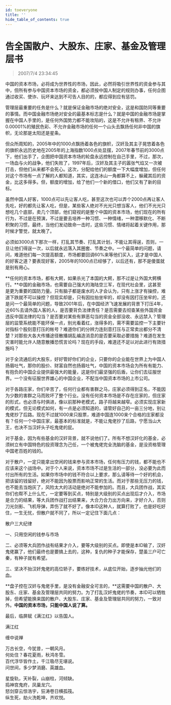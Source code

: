 ```yaml
---
id: toeveryone
title: ''
hide_table_of_contents: true
---
```


# 告全国散户、大股东、庄家、基金及管理层书

> 2007/7/4 23:34:45

中国的资本市场，必将成为世界性的市场，因此，必然将吸引世界性的资金参与其中，但所有参与中国资本市场的资金，都必须按中国人制定的规则办事，任何企图通过收买、使诈、玩坏来达到不可告人目的的，都应得到应有惩罚。
 
管理层最重要的任务是什么？就是保证金融市场的绝对安全，这是和国防同等重要的事情。而中国金融市场绝对安全的最基本标志是什么？就是中国的金融市场是掌握在中国人手里的，是任何外国势力都不能攻陷的，这是不允许有租界、不允许0.00001%的殖民色彩、不允许金融市场的任何一个山头去飘扬任何非中国的旗帜，无论那是太阳还是星条。
 
但众所周知的，2005年中的1000点飘扬着各色的旗帜，汉奸及其主子晃悠着各色的旗帜永远历史地在2005年的上海指数1000点处显摆，2007年春节前的3000点下，他们出手了，企图把中国资本市场的轮盘永远控制在自己手里，不过，那次，一场血与火的战争，他们失败了，1997年后，汉奸及其主子的嚣张气焰又一次被打击，但他们从来都不会死心。这次，分配给他们的额度一下大幅度增加，但任何对这个市场有一点了解的人都知道，其实，这连冰山一角都算不上，躲藏其后的资金，比这多得多。但，额度的增加，给了他们一个新的借口，他们又有了新的目标。
 
虽然中国人好客，1000点可以先让客人吃，甚至这次也可以弄个2000点再让客人先吃，好的都先让客人吃，但是，某些客人绝对不光光只想当客人，他们不光光只想吃几个底部，卖几个顶部，他们窥视的是整个中国的资本市场，他们现在的所有行为，不过是在预演，不过是要去培养一种习惯、一种情绪，一种潜移默化、不断积聚的习惯，最终，当他们发动致命一击时，这些习惯、情绪将起着关键作用，那时候才警觉，就太晚了。
 
必须如3000点下那次一样，打乱其节奏、打乱其计划，不能让其得逞，否则，一旦让他们得逞一次，以后就永远落入其圈套、节奏之中。一个最简单的问题，请问，难道他们每一次提高额度，市场都要回调60%来等他们买入，这才是中国人的好客之道？要表现好客，2005年的1000点已经够了，以后还有，那不是傻蛋就是别有用心。
 
**任何的资本市场，都有大鳄，如果杀光了本国的大鳄，那不过是让外国大鳄横行。**中国的金融市场，也需要自己强大的海陆空三军，在现代社会里，这甚至是更为重要的国防力量。只有脑子都是废水的人才会认为，只有上涨才有操控，难道下跌就不可以操控？但现实却是，只有因拉抬坐牢的，却没有因打压坐牢的，还是问一个最简单的问题，导致2001年后，在中国经济飞速发展的背景下打压4年，近60%去请外国人客的人，是否要背负法律责任？是否需要去彻查某些外国资金违反中国法律的勾当？是否要对某些有罪恶勾当的资金全部没收、永远禁入？管理层的监管系统能不能环保一点，别光看着红，涨得多的，需不需要监控一下主要针对指标个股刻意打压的帐号？难道你们的分辨力连刻意打压与正常卖出都分不清楚？对那些大各大传播途径散播胡乱编造消息的是否要采取必要措施？难道在发生灾害时能允许人随意散播恐慌言论吗？现在的手段，难道还不足以对此进行有效措施吗？
 
对于全流通后的大股东，好好管好你们的企业，只要你的企业能在世界上为中国人扬眉吐气，那你的股价、财富自然也扬眉吐气，中国的资本市场会为所有有能力、有抱负的中国企业提供最强大的能量，这是你们最坚强的后盾，让你们去征服世界。一个没有征服世界雄心的中国企业，不配当中国资本市场的上市公司。
 
对于各路庄家，你们辛苦了，任何行业都有害群之马，庄家必须得到正名，不能因为少数的害群之马而败坏了整个行业。没有任何资本市场是不存在庄家的，但庄家的形式，也必须与时俱进，像以前那种老模式，路子将越来越窄。必须实现庄家新的模式，但无论模式如何，有一点是必须知道的，请管好自己的一亩三分地，别让鬼佬抄了后路。现在不过就1000来只股票，难道中国连1000来个合格的庄家都没有？任何一个中国庄家，最基本的标准就是，不能让鬼佬抄了后路，宁愿当山大王，也决不当汉奸头子吃鬼佬的屁。
 
对于基金，因为有些基金的汉奸背景，就不说他们了。所有不想汉奸化的基金，必须树立有中国特色的投资理念为己任，一个被鬼佬完全洗脑的基金，是没资格管理中国老百姓的钱的。
 
对于散户，一定只能拿出空闲的钱来参与资本市场，任何有压力的钱，都不能也不应该来这个战场中。对于个人来说，资本市场不过是生活的一部分，没必要为此而付出所有的生活。如果你市场中的钱不符合以上要求，那么请等待一个好的机会，把该留的钱留好，绝对不能因为股票而影响正常的生活。而对于那些无压力的钱，也不能去当炮灰了，风险太大的活动是绝对不能参加的。而且，大兵团作战，其实你们也帮不上什么忙，一定要等到买点，特别是大级别的买点出现后才介入，市场是合力的结果，等大兵团作战打出结果来，大合力合力出方向来，才好介入，否则刀光剑影、飞机导弹，弄伤了就不好了。像本ID这种人，就算打败了，也是好吃好住，一生无忧，但散户就不同了，所以一定记住下面几点：

<div style={{fontSize: '32px', fontWeight: 'bold', textAlign: 'left', lineHeight: '180%', marginBottom: '20px'}}>
散户三大纪律
</div>

一、只用空闲的钱参与市场
 
二、必须等大兵团作战有结果才介入，要等大级别的买点。即使是本ID输了，汉奸鬼佬赢了，他们最终也是要搞上去的，这种，复仇的种子才能保存，楚虽三户可亡秦，有种子就有希望。
 
三、坚决不抬汉奸鬼佬的高位轿子，要练好技术，从底位开始，逐步抽光他们的血。 
 
**盘子控在汉奸与鬼佬手里，是没有金融安全可言的，**这需要中国的散户、大股东、庄家、基金及管理层共同的努力。为了打乱汉奸鬼佬的节奏，本ID可以牺牲掉，但希望能换来国的散户、大股东、庄家、基金及管理层共同的努力，一致对外。**中国的资本市场，只能中国人说了算。**
 
最后，临屏赋《满江红》以告国人。

<div style={{color:'#FF0000', fontSize: '56px', fontWeight: 'bold', textAlign: 'center', lineHeight: '150%'}}>
满江红
</div>

<div style={{color:'#FF0000', fontSize: '24px', fontWeight: 'bold', textAlign: 'center', lineHeight: '150%'}}>

缠中说禅
 
万古长空，今犹昔，一朝风月。<br/>
何处住？春花夏雨，秋鸿冬雪。<br/>
百代浮华皆作土，千江吸尽无堪说。<br/>
问世间，多少梦消磨、英雄血。
 
星旋轨，天补裂，山崩柱，河倾缺。<br/>
捣神宫鬼府，凤巢龙穴。<br/>
怒剑穿云惊浩宇，狂涛卷日横孤筏。<br/>
纵生死，劫火洗乾坤，齐欢悦。
</div>